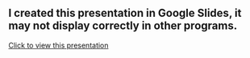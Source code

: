  ## I created this presentation in Google Slides, it may not display correctly in other programs. 

[Click to view this presentation](https://docs.google.com/presentation/d/1L_GPkhAO8eWVsVn8pf9Taed20UbL6YygjCIk2S992EM/edit?usp=sharing)

